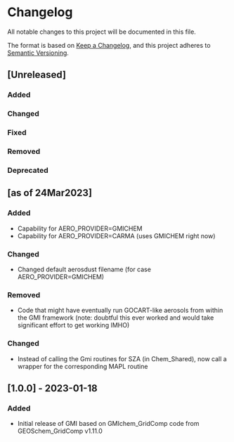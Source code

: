 # Changelog

All notable changes to this project will be documented in this file.

The format is based on [Keep a Changelog](https://keepachangelog.com/en/1.0.0/),
and this project adheres to [Semantic Versioning](https://semver.org/spec/v2.0.0.html).

## [Unreleased]

### Added

### Changed

### Fixed

### Removed

### Deprecated


## [as of 24Mar2023]

### Added

- Capability for AERO_PROVIDER=GMICHEM
- Capability for AERO_PROVIDER=CARMA (uses GMICHEM right now)

### Changed

- Changed default aerosdust filename (for case AERO_PROVIDER=GMICHEM)

### Removed

- Code that might have eventually run GOCART-like aerosols from within the GMI framework (note: doubtful this ever worked and would take significant effort to get working IMHO)

### Changed

- Instead of calling the Gmi routines for SZA (in Chem_Shared), now call a wrapper for the corresponding MAPL routine

## [1.0.0] - 2023-01-18

### Added

- Initial release of GMI based on GMIchem_GridComp code from GEOSchem_GridComp v1.11.0

